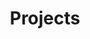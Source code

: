 ---
title: 'Projects'
layout: single
author_profile: false
classes: wide
permalink: /recipes/desert_cruiser/
sidebar:
    nav: "recipes"
---